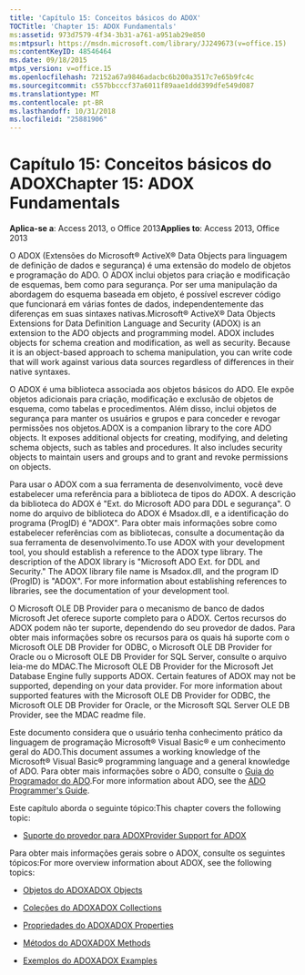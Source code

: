 ```yaml
---
title: 'Capítulo 15: Conceitos básicos do ADOX'
TOCTitle: 'Chapter 15: ADOX Fundamentals'
ms:assetid: 973d7579-4f34-3b31-a761-a951ab29e850
ms:mtpsurl: https://msdn.microsoft.com/library/JJ249673(v=office.15)
ms:contentKeyID: 48546464
ms.date: 09/18/2015
mtps_version: v=office.15
ms.openlocfilehash: 72152a67a9846adacbc6b200a3517c7e65b9fc4c
ms.sourcegitcommit: c557bbcccf37a6011f89aae1ddd399dfe549d087
ms.translationtype: MT
ms.contentlocale: pt-BR
ms.lasthandoff: 10/31/2018
ms.locfileid: "25881906"
---
```

# <a name="chapter-15-adox-fundamentals"></a><span data-ttu-id="46ece-102">Capítulo 15: Conceitos básicos do ADOX</span><span class="sxs-lookup"><span data-stu-id="46ece-102">Chapter 15: ADOX Fundamentals</span></span>


<span data-ttu-id="46ece-103">**Aplica-se a**: Access 2013, o Office 2013</span><span class="sxs-lookup"><span data-stu-id="46ece-103">**Applies to**: Access 2013, Office 2013</span></span>

<span data-ttu-id="46ece-p101">O ADOX (Extensões do Microsoft® ActiveX® Data Objects para linguagem de definição de dados e segurança) é uma extensão do modelo de objetos e programação do ADO. O ADOX inclui objetos para criação e modificação de esquemas, bem como para segurança. Por ser uma manipulação da abordagem do esquema baseada em objeto, é possível escrever código que funcionará em várias fontes de dados, independentemente das diferenças em suas sintaxes nativas.</span><span class="sxs-lookup"><span data-stu-id="46ece-p101">Microsoft® ActiveX® Data Objects Extensions for Data Definition Language and Security (ADOX) is an extension to the ADO objects and programming model. ADOX includes objects for schema creation and modification, as well as security. Because it is an object-based approach to schema manipulation, you can write code that will work against various data sources regardless of differences in their native syntaxes.</span></span>

<span data-ttu-id="46ece-p102">O ADOX é uma biblioteca associada aos objetos básicos do ADO. Ele expõe objetos adicionais para criação, modificação e exclusão de objetos de esquema, como tabelas e procedimentos. Além disso, inclui objetos de segurança para manter os usuários e grupos e para conceder e revogar permissões nos objetos.</span><span class="sxs-lookup"><span data-stu-id="46ece-p102">ADOX is a companion library to the core ADO objects. It exposes additional objects for creating, modifying, and deleting schema objects, such as tables and procedures. It also includes security objects to maintain users and groups and to grant and revoke permissions on objects.</span></span>

<span data-ttu-id="46ece-p103">Para usar o ADOX com a sua ferramenta de desenvolvimento, você deve estabelecer uma referência para a biblioteca de tipos do ADOX. A descrição da biblioteca do ADOX é "Ext. do Microsoft ADO para DDL e segurança". O nome do arquivo de biblioteca do ADOX é Msadox.dll, e a identificação do programa (ProgID) é "ADOX". Para obter mais informações sobre como estabelecer referências com as bibliotecas, consulte a documentação da sua ferramenta de desenvolvimento.</span><span class="sxs-lookup"><span data-stu-id="46ece-p103">To use ADOX with your development tool, you should establish a reference to the ADOX type library. The description of the ADOX library is "Microsoft ADO Ext. for DDL and Security." The ADOX library file name is Msadox.dll, and the program ID (ProgID) is "ADOX". For more information about establishing references to libraries, see the documentation of your development tool.</span></span>

<span data-ttu-id="46ece-p104">O Microsoft OLE DB Provider para o mecanismo de banco de dados Microsoft Jet oferece suporte completo para o ADOX. Certos recursos do ADOX podem não ter suporte, dependendo do seu provedor de dados. Para obter mais informações sobre os recursos para os quais há suporte com o Microsoft OLE DB Provider for ODBC, o Microsoft OLE DB Provider for Oracle ou o Microsoft OLE DB Provider for SQL Server, consulte o arquivo leia-me do MDAC.</span><span class="sxs-lookup"><span data-stu-id="46ece-p104">The Microsoft OLE DB Provider for the Microsoft Jet Database Engine fully supports ADOX. Certain features of ADOX may not be supported, depending on your data provider. For more information about supported features with the Microsoft OLE DB Provider for ODBC, the Microsoft OLE DB Provider for Oracle, or the Microsoft SQL Server OLE DB Provider, see the MDAC readme file.</span></span>

<span data-ttu-id="46ece-117">Este documento considera que o usuário tenha conhecimento prático da linguagem de programação Microsoft® Visual Basic® e um conhecimento geral do ADO.</span><span class="sxs-lookup"><span data-stu-id="46ece-117">This document assumes a working knowledge of the Microsoft® Visual Basic® programming language and a general knowledge of ADO.</span></span> <span data-ttu-id="46ece-118">Para obter mais informações sobre o ADO, consulte o [Guia do Programador do ADO](ado-programmer-s-guide.md).</span><span class="sxs-lookup"><span data-stu-id="46ece-118">For more information about ADO, see the [ADO Programmer's Guide](ado-programmer-s-guide.md).</span></span>

<span data-ttu-id="46ece-119">Este capítulo aborda o seguinte tópico:</span><span class="sxs-lookup"><span data-stu-id="46ece-119">This chapter covers the following topic:</span></span>

- [<span data-ttu-id="46ece-120">Suporte do provedor para ADOX</span><span class="sxs-lookup"><span data-stu-id="46ece-120">Provider Support for ADOX</span></span>](provider-support-for-adox.md)

<span data-ttu-id="46ece-121">Para obter mais informações gerais sobre o ADOX, consulte os seguintes tópicos:</span><span class="sxs-lookup"><span data-stu-id="46ece-121">For more overview information about ADOX, see the following topics:</span></span>

- [<span data-ttu-id="46ece-122">Objetos do ADOX</span><span class="sxs-lookup"><span data-stu-id="46ece-122">ADOX Objects</span></span>](adox-objects.md)

- [<span data-ttu-id="46ece-123">Coleções do ADOX</span><span class="sxs-lookup"><span data-stu-id="46ece-123">ADOX Collections</span></span>](adox-collections.md)

- [<span data-ttu-id="46ece-124">Propriedades do ADOX</span><span class="sxs-lookup"><span data-stu-id="46ece-124">ADOX Properties</span></span>](adox-properties.md)

- [<span data-ttu-id="46ece-125">Métodos do ADOX</span><span class="sxs-lookup"><span data-stu-id="46ece-125">ADOX Methods</span></span>](adox-methods.md)

- [<span data-ttu-id="46ece-126">Exemplos do ADOX</span><span class="sxs-lookup"><span data-stu-id="46ece-126">ADOX Examples</span></span>](adox-code-examples.md)


